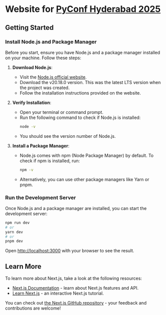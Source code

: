 # Website for [PyConf Hyderabad 2025](http://2025.pyconfhyd.org/)

## Getting Started

### Install Node.js and Package Manager

Before you start, ensure you have Node.js and a package manager installed on your machine. Follow these steps:

1. **Download Node.js**:

   - Visit the [Node.js official website](https://nodejs.org/).
   - Download the v20.18.0 version. This was the latest LTS version when the project was created.
   - Follow the installation instructions provided on the website.

2. **Verify Installation**:

   - Open your terminal or command prompt.
   - Run the following command to check if Node.js is installed:
     ```bash
     node -v
     ```
   - You should see the version number of Node.js.

3. **Install a Package Manager**:
   - Node.js comes with npm (Node Package Manager) by default. To check if npm is installed, run:
     ```bash
     npm -v
     ```
   - Alternatively, you can use other package managers like Yarn or pnpm.

### Run the Development Server

Once Node.js and a package manager are installed, you can start the development server:

```bash
npm run dev
# or
yarn dev
# or
pnpm dev
```

Open [http://localhost:3000](http://localhost:3000) with your browser to see the result.

## Learn More

To learn more about Next.js, take a look at the following resources:

- [Next.js Documentation](https://nextjs.org/docs) - learn about Next.js features and API.
- [Learn Next.js](https://nextjs.org/learn) - an interactive Next.js tutorial.

You can check out [the Next.js GitHub repository](https://github.com/vercel/next.js) - your feedback and contributions are welcome!
